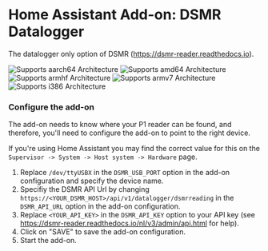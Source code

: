 # Home Assistant Add-on: DSMR Datalogger

The datalogger only option of DSMR (https://dsmr-reader.readthedocs.io).

![Supports aarch64 Architecture][aarch64-shield] ![Supports amd64 Architecture][amd64-shield] ![Supports armhf Architecture][armhf-shield] ![Supports armv7 Architecture][armv7-shield] ![Supports i386 Architecture][i386-shield]

[aarch64-shield]: https://img.shields.io/badge/aarch64-yes-green.svg
[amd64-shield]: https://img.shields.io/badge/amd64-yes-green.svg
[armhf-shield]: https://img.shields.io/badge/armhf-yes-green.svg
[armv7-shield]: https://img.shields.io/badge/armv7-yes-green.svg
[i386-shield]: https://img.shields.io/badge/i386-yes-green.svg

### Configure the add-on

The add-on needs to know where your P1 reader can be found, and therefore,
you'll need to configure the add-on to point to the right device.

If you're using Home Assistant you may find the correct value for this on the
`Supervisor -> System -> Host system -> Hardware` page.

1. Replace `/dev/ttyUSBX` in the `DSMR_USB_PORT` option in the add-on configuration and specify
   the device name.
2. Specifiy the DSMR API Url by changing `https://<YOUR_DSMR_HOST>/api/v1/datalogger/dsmrreading` in the `DSMR_API_URL` option in the add-on configuration.
3. Replace `<YOUR_API_KEY>` in the `DSMR_API_KEY` option to your API key (see https://dsmr-reader.readthedocs.io/nl/v3/admin/api.html for help).
4. Click on "SAVE" to save the add-on configuration.
5. Start the add-on.

